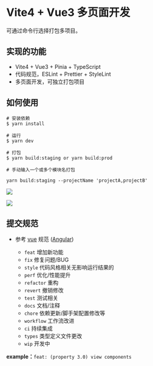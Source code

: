 # Vite4 + Vue3 多页面开发

可通过命令行选择打包多项目。

## 实现的功能

- Vite4 + Vue3 + Pinia + TypeScript
- 代码规范，ESLint + Prettier + StyleLint
- 多页面开发，可独立打包项目

## 如何使用

```
# 安装依赖
$ yarn install

# 运行
$ yarn dev

# 打包
$ yarn build:staging or yarn build:prod

# 手动输入一个或多个模块名打包

yarn build:staging --projectName 'projectA,projectB'
```

![](https://gitee.com/zloooong/image_store/raw/master/img/202202091116428.png)

![](https://gitee.com/zloooong/image_store/raw/master/img/202202091118900.png)

## 提交规范

- 参考 [vue](https://github.com/vuejs/vue/blob/dev/.github/COMMIT_CONVENTION.md) 规范 ([Angular](https://github.com/conventional-changelog/conventional-changelog/tree/master/packages/conventional-changelog-angular))

  - `feat` 增加新功能
  - `fix` 修复问题/BUG
  - `style` 代码风格相关无影响运行结果的
  - `perf` 优化/性能提升
  - `refactor` 重构
  - `revert` 撤销修改
  - `test` 测试相关
  - `docs` 文档/注释
  - `chore` 依赖更新/脚手架配置修改等
  - `workflow` 工作流改进
  - `ci` 持续集成
  - `types` 类型定义文件更改
  - `wip` 开发中

**example：**`feat: (property 3.0) view components`
